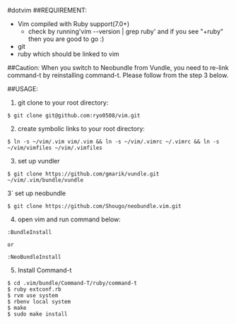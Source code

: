 #dotvim
##REQUIREMENT:
* Vim compiled with Ruby support(7.0+)
  - check by running'vim --version | grep ruby' and if you see "+ruby" then you are good to go :)
* git 
* ruby which should be linked to vim

##Caution:
When you switch to Neobundle from Vundle, you need to re-link command-t by reinstalling command-t.
Please follow from the step 3 below.


##USAGE:
1. git clone to your root directory:  
```
$ git clone git@github.com:ryo0508/vim.git
```

2. create symbolic links to your root directory:  
```
$ ln -s ~/vim/.vim vim/.vim && ln -s ~/vim/.vimrc ~/.vimrc && ln -s ~/vim/vimfiles ~/vim/.vimfiles
```
  
3. set up vundler  
```
$ git clone https://github.com/gmarik/vundle.git ~/vim/.vim/bundle/vundle
```

3` set up neobundle
```
$ git clone https://github.com/Shougo/neobundle.vim.git
```

4. open vim and run command below:  
```
:BundleInstall

or

:NeoBundleInstall
```

5. Install Command-t  
```
$ cd .vim/bundle/Command-T/ruby/command-t
$ ruby extconf.rb
$ rvm use system
$ rbenv local system
$ make
$ sudo make install
```

